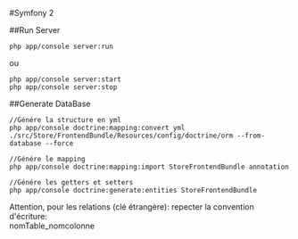 #Symfony 2

##Run Server
```
php app/console server:run
```
ou

```
php app/console server:start
php app/console server:stop
```

##Generate DataBase
```
//Génére la structure en yml
php app/console doctrine:mapping:convert yml ./src/Store/FrontendBundle/Resources/config/doctrine/orm --from-database --force

//Génére le mappingphp app/console doctrine:mapping:import StoreFrontendBundle annotation//Génére les getters et settersphp app/console doctrine:generate:entities StoreFrontendBundle
```

Attention, pour les relations (clé étrangère): repecter la convention d'écriture:  
nomTable_nomcolonne
